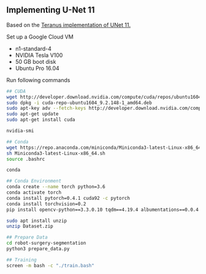 ## Implementing U-Net 11
Based on the [Teranus implementation of UNet 11.](https://github.com/ternaus/robot-surgery-segmentation)

Set up a Google Cloud VM
- n1-standard-4
- NVIDIA Tesla V100
- 50 GB boot disk
- Ubuntu Pro 16.04

Run following commands

```bash
## CUDA 
wget http://developer.download.nvidia.com/compute/cuda/repos/ubuntu1604/x86_64/cuda-repo-ubuntu1604_9.2.148-1_amd64.deb
sudo dpkg -i cuda-repo-ubuntu1604_9.2.148-1_amd64.deb
sudo apt-key adv --fetch-keys http://developer.download.nvidia.com/compute/cuda/repos/ubuntu1604/x86_64/7fa2af80.pub
sudo apt-get update
sudo apt-get install cuda

nvidia-smi

## Conda
wget https://repo.anaconda.com/miniconda/Miniconda3-latest-Linux-x86_64.sh
sh Miniconda3-latest-Linux-x86_64.sh
source .bashrc

conda

## Conda Environment
conda create --name torch python=3.6
conda activate torch
conda install pytorch=0.4.1 cuda92 -c pytorch
conda install torchvision=0.2
pip install opencv-python==3.3.0.10 tqdm==4.19.4 albumentations==0.0.4

sudo apt install unzip
unzip Dataset.zip

## Prepare Data
cd robot-surgery-segmentation
python3 prepare_data.py

## Training 
screen -m bash -c "./train.bash"

```
